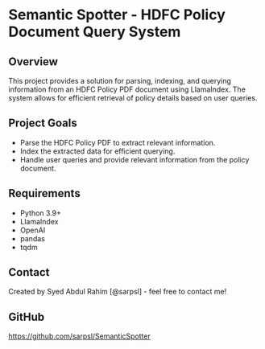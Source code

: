 # Semantic Spotter - HDFC Policy Document Query System

## Overview
This project provides a solution for parsing, indexing, and querying information from an HDFC Policy PDF document using LlamaIndex. The system allows for efficient retrieval of policy details based on user queries.

## Project Goals
- Parse the HDFC Policy PDF to extract relevant information.
- Index the extracted data for efficient querying.
- Handle user queries and provide relevant information from the policy document.

## Requirements
- Python 3.9+
- LlamaIndex
- OpenAI
- pandas
- tqdm

## Contact
Created by Syed Abdul Rahim [@sarpsl] - feel free to contact me!

## GitHub
https://github.com/sarpsl/SemanticSpotter
